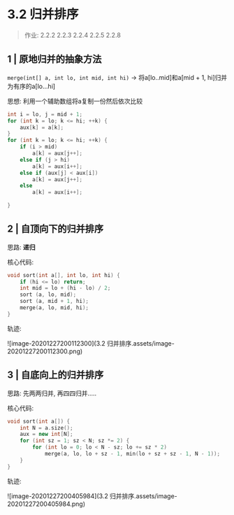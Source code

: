 # 3.2 归并排序

> 作业: 2.2.2 2.2.3 2.2.4 2.2.5 2.2.8

## 1 | 原地归并的抽象方法

`merge(int[] a, int lo, int mid, int hi)` -> 将a[lo..mid]和a[mid + 1, hi]归并为有序的a[lo...hi]

思想: 利用一个辅助数组将a复制一份然后依次比较

```cpp
int i = lo, j = mid + 1;
for (int k = lo; k <= hi; ++k) {
    aux[k] = a[k];
}
for (int k = lo; k <= hi; ++k) {
    if (i > mid)
        a[k] = aux[j++];
    else if (j > hi) 
        a[k] = aux[i++];
    else if (aux[j] < aux[i])
        a[k] = aux[j++];
    else 
        a[k] = aux[i++];
    
}
```

##  2 | 自顶向下的归并排序

思路: **递归**

核心代码:

```cpp
void sort(int a[], int lo, int hi) {
	if (hi <= lo) return;
    int mid = lo + (hi - lo) / 2;
    sort (a, lo, mid);
    sort (a, mid + 1, hi);
    merge(a, lo, mid, hi);
}
```

轨迹:

![image-20201227200112300](3.2 归并排序.assets/image-20201227200112300.png)

## 3 | 自底向上的归并排序

思路: 先两两归并, 再四四归并.....

核心代码:

```cpp
void sort(int a[]) {
    int N = a.size();
    aux = new int[N];
    for (int sz = 1; sz < N; sz *= 2) {
        for (int lo = 0; lo < N - sz; lo += sz * 2)
            merge(a, lo, lo + sz - 1, min(lo + sz + sz - 1, N - 1));
    }
}
```

轨迹:

![image-20201227200405984](3.2 归并排序.assets/image-20201227200405984.png)